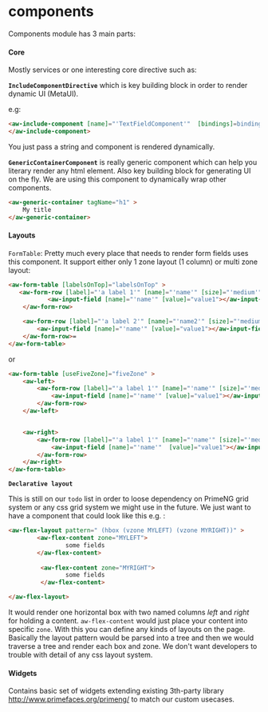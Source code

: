 # components
 
Components module has 3 main parts:

#### Core
Mostly services or one interesting core directive such as:

**`IncludeComponentDirective`** which is key building block in order to render dynamic UI (MetaUI). 
 
 e.g:
 
 ```html
 <aw-include-component [name]="'TextFieldComponent'"  [bindings]=bindings >
 </aw-include-component>
```

You just pass a string and component is rendered dynamically. 


**`GenericContainerComponent`** is really generic component which can help you literary render any
html element. Also key building block for generating UI on the fly. We are using this component to 
dynamically wrap other components.


```html
<aw-generic-container tagName="h1" >
    My title
</aw-generic-container>

```


#### Layouts

`FormTable`: Pretty much every place that needs to 
render form fields uses this component. It support either only 1 zone layout (1 column) or multi 
zone layout:
 

```html
<aw-form-table [labelsOnTop]="labelsOnTop" >
   <aw-form-row [label]="'a label 1'" [name]="'name'" [size]="'medium'">
           <aw-input-field [name]="'name'" [value]="value1"></aw-input-field>
    </aw-form-row>

    <aw-form-row [label]="'a label 2'" [name]="'name2'" [size]="'medium'">
        <aw-input-field [name]="'name'" [value]="value1"></aw-input-field>
    </aw-form-row>=
</aw-form-table>
```

or 

```html
<aw-form-table [useFiveZone]="fiveZone" >
    <aw-left>
        <aw-form-row [label]="'a label 1'" [name]="'name'" [size]="'medium'">
            <aw-input-field [name]="'name'" [value]="value1"></aw-input-field>
        </aw-form-row>
    </aw-left>


    <aw-right>
        <aw-form-row [label]="'a label 1'" [name]="'name'" [size]="'medium'">
            <aw-input-field [name]="'name'"  [value]="value1"></aw-input-field>
        </aw-form-row>
    </aw-right>
</aw-form-table>
```

**`Declarative layout`**

This is still on our `todo` list in order to loose dependency on PrimeNG grid system or any css
 grid system we might use in the future. We just want to have a component that could look like this 
 e.g. :

```html
<aw-flex-layout pattern=" (hbox (vzone MYLEFT) (vzone MYRIGHT))" >
        <aw-flex-content zone="MYLEFT">
                some fields
        </aw-flex-content>
              
         <aw-flex-content zone="MYRIGHT">
                some fields        
         </aw-flex-content>

</aw-flex-layout>

```

It would render one horizontal box with two named columns _left_ and _right_ for 
holding a content. `aw-flex-content` would just place your content into specific `zone`. With this 
you can define any kinds of layouts on the page. Basically the layout pattern would be parsed into a
tree and then we would traverse a tree and render each box and zone. We don't want developers to 
trouble with detail of any css layout system.


 
#### Widgets

Contains basic set of widgets extending existing 3th-party library 
http://www.primefaces.org/primeng/ to match our custom usecases.


